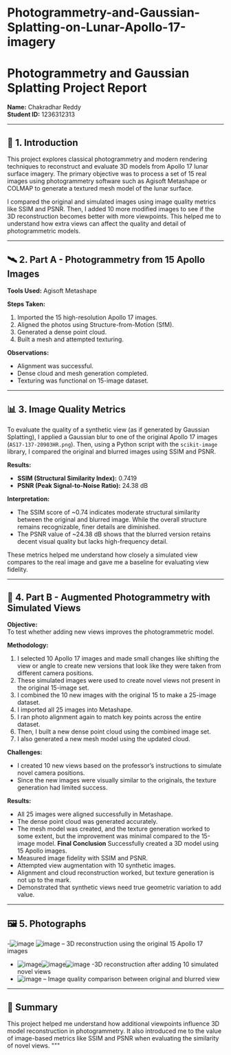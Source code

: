 # Photogrammetry-and-Gaussian-Splatting-on-Lunar-Apollo-17-imagery

# Photogrammetry and Gaussian Splatting Project Report

**Name:** Chakradhar Reddy  
**Student ID:** 1236312313

---

## 📌 1. Introduction

This project explores classical photogrammetry and modern rendering techniques to reconstruct and evaluate 3D models from Apollo 17 lunar surface imagery. The primary objective was to process a set of 15 real images using photogrammetry software such as Agisoft Metashape or COLMAP to generate a textured mesh model of the lunar surface.

I compared the original and simulated images using image quality metrics like SSIM and PSNR. Then, I added 10 more modified images to see if the 3D reconstruction becomes better with more viewpoints. This helped me to understand how extra views can affect the quality and detail of photogrammetric models.

---

## 🛰️ 2. Part A - Photogrammetry from 15 Apollo Images

**Tools Used:** Agisoft Metashape

**Steps Taken:**
1. Imported the 15 high-resolution Apollo 17 images.
2. Aligned the photos using Structure-from-Motion (SfM).
3. Generated a dense point cloud.
4. Built a mesh and attempted texturing.

**Observations:**
- Alignment was successful.
- Dense cloud and mesh generation completed.
- Texturing was functional on 15-image dataset.

---

## 📊 3. Image Quality Metrics

To evaluate the quality of a synthetic view (as if generated by Gaussian Splatting), I applied a Gaussian blur to one of the original Apollo 17 images (`AS17-137-20903HR.png`). Then, using a Python script with the `scikit-image` library, I compared the original and blurred images using SSIM and PSNR.

**Results:**
- **SSIM (Structural Similarity Index):** 0.7419
- **PSNR (Peak Signal-to-Noise Ratio):** 24.38 dB

**Interpretation:**
- The SSIM score of ~0.74 indicates moderate structural similarity between the original and blurred image. While the overall structure remains recognizable, finer details are diminished.
- The PSNR value of ~24.38 dB shows that the blurred version retains decent visual quality but lacks high-frequency detail.

These metrics helped me understand how closely a simulated view compares to the real image and gave me a baseline for evaluating view fidelity.

---

## 🧪 4. Part B - Augmented Photogrammetry with Simulated Views

**Objective:**  
To test whether adding new views improves the photogrammetric model.

**Methodology:**
1. I selected 10 Apollo 17 images and made small changes like shifting the view or angle to create new versions that look like they were taken from different camera positions.
2. These simulated images were used to create novel views not present in the original 15-image set.
3. I combined the 10 new images with the original 15 to make a 25-image dataset.
4. I imported all 25 images into Metashape.
5. I ran photo alignment again to match key points across the entire dataset.
6. Then, I built a new dense point cloud using the combined image set.
7. I also generated a new mesh model using the updated cloud.

**Challenges:**
- I created 10 new views based on the professor’s instructions to simulate novel camera positions.
- Since the new images were visually similar to the originals, the texture generation had limited success.

**Results:**
- All 25 images were aligned successfully in Metashape.
- The dense point cloud was generated accurately.
- The mesh model was created, and the texture generation worked to some extent, but the improvement was minimal compared to the 15-image model.
**Final Conclusion**
Successfully created a 3D model using 15 Apollo images.
- Measured image fidelity with SSIM and PSNR.
- Attempted view augmentation with 10 synthetic images.
- Alignment and cloud reconstruction worked, but texture generation is not up to the mark.
- Demonstrated that synthetic views need true geometric variation to add value.

 


---

## 🖼️ 5. Photographs



-![image](https://github.com/user-attachments/assets/b3341c63-8e8a-4ca6-a2d4-270ff1d3180b)
 ![image](https://github.com/user-attachments/assets/a05a3241-4472-43c6-b0c0-1389a4cd48a7)
– 3D reconstruction using the original 15 Apollo 17 images  
- ![image](https://github.com/user-attachments/assets/303a8de7-63fd-4a24-81c5-70649e248b11)![image](https://github.com/user-attachments/assets/2491ab45-3512-40e6-b4da-384ce7e9efe3)![image](https://github.com/user-attachments/assets/39787fd5-4865-441c-8673-7aadddf37215)
-3D reconstruction after adding 10 simulated novel views  
- ![image](https://github.com/user-attachments/assets/b584d8e5-c1f9-4d9f-acc9-47f0efb75fc8)
– Image quality comparison between original and blurred view  

---

## 🧠 Summary

This project helped me understand how additional viewpoints influence 3D model reconstruction in photogrammetry. It also introduced me to the value of image-based metrics like SSIM and PSNR when evaluating the similarity of novel views.
"""
